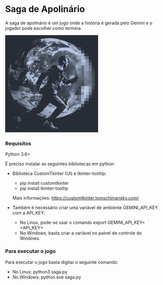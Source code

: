 # Saga de Apolinário
A saga de apolinário é um jogo onde a história é gerada pelo Gemini e o jogador pode escolher como termina

<img src="app_logo.png" alt="A Saga de Apolinário" width="300"/>

### Requisitos

Python 3.6+

É preciso instalar as seguintes bibliotecas em python:
- Biblioteca CustomTkinter (UI) e tkinter-tooltip:
  - pip install customtkinter
  - pip install tkinter-tooltip
 
  Mais informações: https://customtkinter.tomschimansky.com/
  
- Também é necessário criar uma variável de ambiente GEMINI_API_KEY com a API_KEY:
  - No Linux, pode-se usar o comando export GEMINI_API_KEY=<API_KEY>
  - No Windows, basta criar a variável no painel de controle do Windows.
  
### Para executar o jogo
Para executar o jogo basta digitar o seguinte comando: 
- No Linux: python3 saga.py
- No Windows: python.exe saga.py


